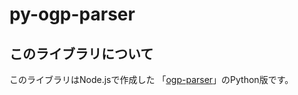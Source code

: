 # py-ogp-parser

## このライブラリについて

このライブラリはNode.jsで作成した
「[ogp-parser](https://www.npmjs.com/package/ogp-parser)」のPython版です。

